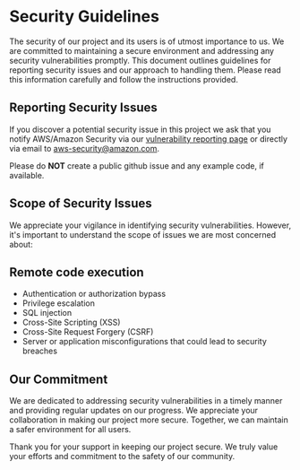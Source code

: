 # Security Guidelines
The security of our project and its users is of utmost importance to us. We are committed to maintaining a secure environment and addressing any security vulnerabilities promptly. This document outlines guidelines for reporting security issues and our approach to handling them. Please read this information carefully and follow the instructions provided.

## Reporting Security Issues

If you discover a potential security issue in this project we ask that
you notify AWS/Amazon Security via our [vulnerability reporting page](http://aws.amazon.com/security/vulnerability-reporting/) or directly via email to [aws-security@amazon.com](mailto:aws-security@amazon.com). 

Please do **NOT** create a public github issue and any example code, if available.

## Scope of Security Issues
We appreciate your vigilance in identifying security vulnerabilities. However, it's important to understand the scope of issues we are most concerned about:

## Remote code execution
- Authentication or authorization bypass
- Privilege escalation
- SQL injection
- Cross-Site Scripting (XSS)
- Cross-Site Request Forgery (CSRF)
- Server or application misconfigurations that could lead to security breaches

## Our Commitment
We are dedicated to addressing security vulnerabilities in a timely manner and providing regular updates on our progress. We appreciate your collaboration in making our project more secure. Together, we can maintain a safer environment for all users.

Thank you for your support in keeping our project secure. We truly value your efforts and commitment to the safety of our community.
